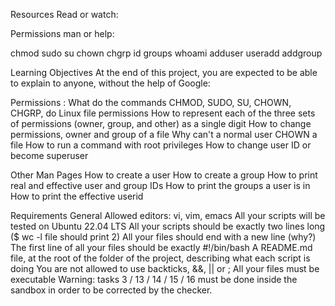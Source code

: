 Resources
Read or watch:

Permissions
man or help:

chmod
sudo
su
chown
chgrp
id
groups
whoami
adduser
useradd
addgroup

Learning Objectives
At the end of this project, you are expected to be able to explain to anyone, without the help of Google:

Permissions :
What do the commands CHMOD, SUDO, SU, CHOWN, CHGRP, do
Linux file permissions
How to represent each of the three sets of permissions (owner, group, and other) as a single digit
How to change permissions, owner and group of a file
Why can't a normal user CHOWN a file
How to run a command with root privileges
How to change user ID or become superuser

Other Man Pages
How to create a user
How to create a group
How to print real and effective user and group IDs
How to print the groups a user is in
How to print the effective userid

Requirements
General
Allowed editors: vi, vim, emacs
All your scripts will be tested on Ubuntu 22.04 LTS
All your scripts should be exactly two lines long ($ wc -l file should print 2)
All your files should end with a new line (why?)
The first line of all your files should be exactly #!/bin/bash
A README.md file, at the root of the folder of the project, describing what each script is doing
You are not allowed to use backticks, &&, || or ;
All your files must be executable
Warning: tasks 3 / 13 / 14 / 15 / 16 must be done inside the sandbox in order to be corrected by the checker.